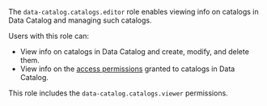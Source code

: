 The `data-catalog.catalogs.editor` role enables viewing info on catalogs in Data Catalog and managing such catalogs.

Users with this role can:
* View info on catalogs in Data Catalog and create, modify, and delete them.
* View info on the [access permissions](../../../iam/concepts/access-control/index.md) granted to catalogs in Data Catalog.

This role includes the `data-catalog.catalogs.viewer` permissions.
